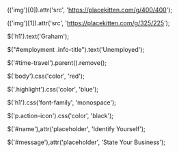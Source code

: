 $($('img')[0]).attr('src', 'https://placekitten.com/g/400/400');

$($('img')[1]).attr('src', 'https://placekitten.com/g/325/225');

$('h1').text('Graham');

$("#employment .info-title").text('Unemployed');

$('#time-travel').parent().remove();

$('body').css('color', 'red');

$('.highlight').css('color', 'blue');

$('h1').css('font-family', 'monospace');

$('p.action-icon').css('color', 'black');

$('#name'),attr('placeholder', 'Identify Yourself');

$('#message'),attr('placeholder', 'State Your Business');
